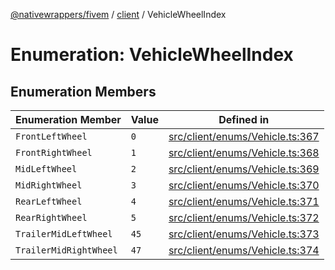 [@nativewrappers/fivem](../../README.md) / [client](../README.md) / VehicleWheelIndex

# Enumeration: VehicleWheelIndex

## Enumeration Members

| Enumeration Member | Value | Defined in |
| ------ | ------ | ------ |
| `FrontLeftWheel` | `0` | [src/client/enums/Vehicle.ts:367](https://github.com/nativewrappers/fivem/blob/48a3f351defb1a6508113ef71a8290d8cb1a458c/src/client/enums/Vehicle.ts#L367) |
| `FrontRightWheel` | `1` | [src/client/enums/Vehicle.ts:368](https://github.com/nativewrappers/fivem/blob/48a3f351defb1a6508113ef71a8290d8cb1a458c/src/client/enums/Vehicle.ts#L368) |
| `MidLeftWheel` | `2` | [src/client/enums/Vehicle.ts:369](https://github.com/nativewrappers/fivem/blob/48a3f351defb1a6508113ef71a8290d8cb1a458c/src/client/enums/Vehicle.ts#L369) |
| `MidRightWheel` | `3` | [src/client/enums/Vehicle.ts:370](https://github.com/nativewrappers/fivem/blob/48a3f351defb1a6508113ef71a8290d8cb1a458c/src/client/enums/Vehicle.ts#L370) |
| `RearLeftWheel` | `4` | [src/client/enums/Vehicle.ts:371](https://github.com/nativewrappers/fivem/blob/48a3f351defb1a6508113ef71a8290d8cb1a458c/src/client/enums/Vehicle.ts#L371) |
| `RearRightWheel` | `5` | [src/client/enums/Vehicle.ts:372](https://github.com/nativewrappers/fivem/blob/48a3f351defb1a6508113ef71a8290d8cb1a458c/src/client/enums/Vehicle.ts#L372) |
| `TrailerMidLeftWheel` | `45` | [src/client/enums/Vehicle.ts:373](https://github.com/nativewrappers/fivem/blob/48a3f351defb1a6508113ef71a8290d8cb1a458c/src/client/enums/Vehicle.ts#L373) |
| `TrailerMidRightWheel` | `47` | [src/client/enums/Vehicle.ts:374](https://github.com/nativewrappers/fivem/blob/48a3f351defb1a6508113ef71a8290d8cb1a458c/src/client/enums/Vehicle.ts#L374) |
